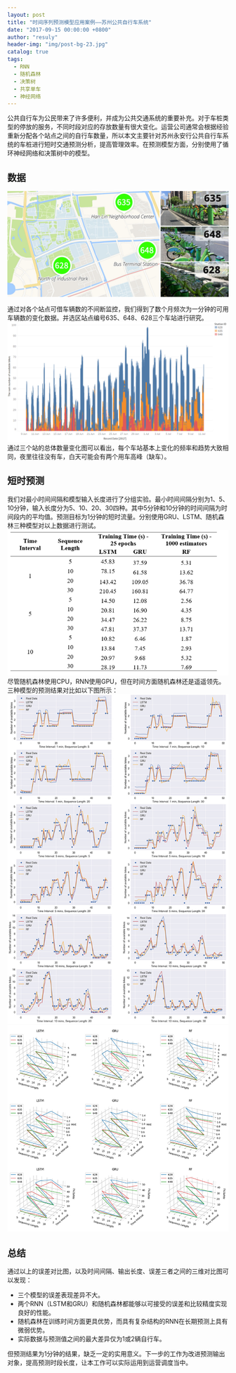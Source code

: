 ```yaml
---
layout: post
title: "时间序列预测模型应用案例——苏州公共自行车系统"
date: "2017-09-15 00:00:00 +0800"
author: "resuly"
header-img: "img/post-bg-23.jpg"
catalog: true
tags:
  - RNN
  - 随机森林
  - 决策树
  - 共享单车
  - 神经网络
---
```


公共自行车为公民带来了许多便利，并成为公共交通系统的重要补充。对于车桩类型的停放的服务，不同时段对应的存放数量有很大变化。运营公司通常会根据经验重新分配各个站点之间的自行车数量，所以本文主要针对苏州永安行公共自行车系统的车桩进行短时交通预测分析，提高管理效率。在预测模型方面，分别使用了循环神经网络和决策树中的模型。

## 数据
![](/img/in_post/2018/05/stations3.jpg)

通过对各个站点可借车辆数的不间断监控，我们得到了数个月频次为一分钟的可用车辆数的变化数据。并选区站点编号635、648、628三个车站进行研究。
![](/img/in_post/2018/05/sn.jpg)
通过三个站的总体数量变化图可以看出，每个车站基本上变化的频率和趋势大致相同，夜里往往没有车，白天可能会有两个用车高峰（缺车）。

## 短时预测
我们对最小时间间隔和模型输入长度进行了分组实验。最小时间间隔分别为1、5、10分钟，输入长度分为5、10、20、30四种。其中5分钟和10分钟的时间间隔为时间段内的平均值。预测目标为1分钟的短时流量。分别使用GRU、LSTM、随机森林三种模型对以上数据进行测试。
![](/img/in_post/2018/05/20180520193724.png)
尽管随机森林使用CPU，RNN使用GPU，但在时间方面随机森林还是遥遥领先。三种模型的预测结果对比如以下图所示：
![](/img/in_post/2018/05/figure_12.jpg)
![](/img/in_post/2018/05/figure_3D_9_2.jpg)

## 总结

通过以上的误差对比图，以及时间间隔、输出长度、误差三者之间的三维对比图可以发现：

- 三个模型的误差表现差异不大。
- 两个RNN（LSTM和GRU）和随机森林都能够以可接受的误差和比较精度实现良好的性能。
- 随机森林在训练时间方面更具优势，而具有复杂结构的RNN在长期预测上具有微弱优势。
- 实际数据与预测值之间的最大差异仅为1或2辆自行车。

但预测结果为1分钟的结果，缺乏一定的实用意义。下一步的工作为改进预测输出对象，提高预测时段长度，让本工作可以实际运用到运营调度当中。
